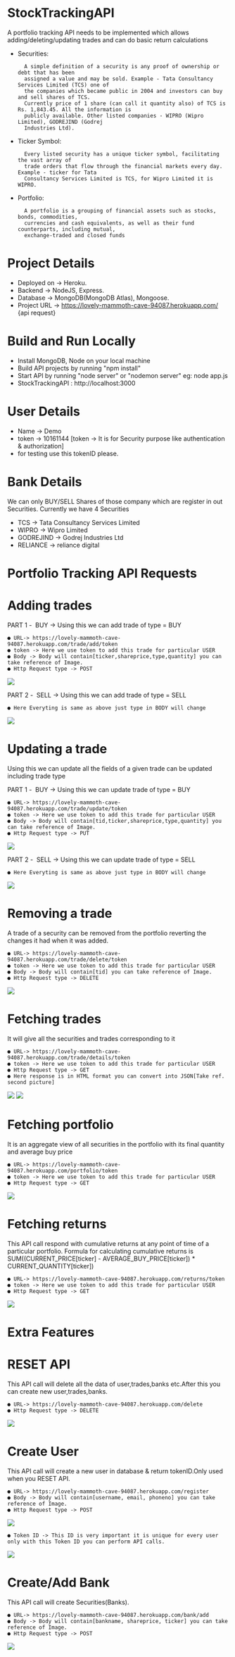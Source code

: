 # StockTrackingAPI
A portfolio tracking API needs to be implemented which allows adding/deleting/updating trades
and can do basic return calculations

- Securities: 

        A simple definition of a security is any proof of ownership or debt that has been
        assigned a value and may be sold. Example - Tata Consultancy Services Limited (TCS) one of
        the companies which became public in 2004 and investors can buy and sell shares of TCS.
        Currently price of 1 share (can call it quantity also) of TCS is Rs. 1,843.45. All the information is
        publicly available. Other listed companies - WIPRO (Wipro Limited), GODREJIND (Godrej
        Industries Ltd).

- Ticker Symbol: 

        Every listed security has a unique ticker symbol, facilitating the vast array of
        trade orders that flow through the financial markets every day. Example - ticker for Tata
        Consultancy Services Limited is TCS, for Wipro Limited it is WIPRO.

- Portfolio: 

        A portfolio is a grouping of financial assets such as stocks, bonds, commodities,
        currencies and cash equivalents, as well as their fund counterparts, including mutual,
        exchange-traded and closed funds

# Project Details
- Deployed on -> Heroku.
- Backend -> NodeJS, Express.
- Database -> MongoDB(MongoDB Atlas), Mongoose.
- Project URL -> https://lovely-mammoth-cave-94087.herokuapp.com/ {api request}

# Build and Run Locally
- Install MongoDB, Node on your local machine
- Build API projects by running "npm install"
- Start API by running "node server" or "nodemon server" eg: node app.js
- StockTrackingAPI : http://localhost:3000

# User Details
- Name -> Demo
- token -> 10161144 [token -> It is for Security purpose like authentication & authorization]
- for testing use this tokenID please.

# Bank Details
We can only BUY/SELL Shares of those company which are register in out Securities.
Currently we have 4 Securities
- TCS -> Tata Consultancy Services Limited 
- WIPRO -> Wipro Limited
- GODREJIND -> Godrej Industries Ltd
- RELIANCE -> reliance digital

# Portfolio Tracking API Requests

# Adding trades 

PART 1 - ​ BUY -> Using this we can add trade of type = BUY

    ● URL-> https://lovely-mammoth-cave-94087.herokuapp.com/trade/add/token
    ● token -> Here we use token to add this trade for particular USER
    ● Body -> Body will contain[ticker,shareprice,type,quantity] you can take reference of Image.
    ● Http Request type -> POST
    
   ![](Screeshot/BUYTRADE.png)
   
PART 2 - ​ SELL -> Using this we can add trade of type = SELL

    ● Here Everyting is same as above just type in BODY will change
    
   ![](Screeshot/SELLTRADE.png)
   
# Updating a trade
Using this we can update all the fields of a given trade can be updated including trade type


PART 1 - ​ BUY -> Using this we can update trade of type = BUY

    ● URL-> https://lovely-mammoth-cave-94087.herokuapp.com/trade/update/token
    ● token -> Here we use token to add this trade for particular USER
    ● Body -> Body will contain[tid,ticker,shareprice,type,quantity] you can take reference of Image.
    ● Http Request type -> PUT
    
   ![](Screeshot/UPDATEBUY.png)
   
PART 2 - ​ SELL -> Using this we can update trade of type = SELL

    ● Here Everyting is same as above just type in BODY will change
    
   ![](Screeshot/UPDATESELL.png)


# Removing a trade
A trade of a security can be removed from the portfolio reverting the changes it had when it was added.

    ● URL-> https://lovely-mammoth-cave-94087.herokuapp.com/trade/delete/token
    ● token -> Here we use token to add this trade for particular USER
    ● Body -> Body will contain[tid] you can take reference of Image.
    ● Http Request type -> DELETE
    
   ![](Screeshot/DELETETRADE.png)

# Fetching trades
It will give all the securities and trades corresponding to it

    ● URL-> https://lovely-mammoth-cave-94087.herokuapp.com/trade/details/token
    ● token -> Here we use token to add this trade for particular USER
    ● Http Request type -> GET
    ● Here response is in HTML format you can convert into JSON[Take ref. second picture]
    
   ![](Screeshot/TRADEDETAILSHTML.png)
   ![](Screeshot/TRADEDETAILSJSON.png)

# Fetching portfolio
It is an aggregate view of all securities in the portfolio with its final quantity and average buy price

    ● URL-> https://lovely-mammoth-cave-94087.herokuapp.com/portfolio/token
    ● token -> Here we use token to add this trade for particular USER
    ● Http Request type -> GET
    
   ![](Screeshot/USERPORTFOLIO.png)
   
# Fetching returns
This API call respond with cumulative returns at any point of time of a particular portfolio. Formula for calculating
cumulative returns is SUM((CURRENT_PRICE[ticker] - AVERAGE_BUY_PRICE[ticker]) * CURRENT_QUANTITY[ticker])
    
    ● URL-> https://lovely-mammoth-cave-94087.herokuapp.com/returns/token
    ● token -> Here we use token to add this trade for particular USER
    ● Http Request type -> GET
    
   ![](Screeshot/USERRETURNS.png)

# Extra Features

# RESET API
This API call will delete all the data of user,trades,banks etc.After this you can create new user,trades,banks. 
    
    ● URL-> https://lovely-mammoth-cave-94087.herokuapp.com/delete
    ● Http Request type -> DELETE
    
   ![](Screeshot/DELETEAPIDATA.png)

# Create User

This API call will create a new user in database & return tokenID.Only used when you RESET API.
    
    ● URL-> https://lovely-mammoth-cave-94087.herokuapp.com/register
    ● Body -> Body will contain[username, email, phoneno] you can take reference of Image.
    ● Http Request type -> POST
    
   ![](Screeshot/REGISTER.png)
   
    ● Token ID -> This ID is very important it is unique for every user only with this Token ID you can perform API calls.
    
   ![](Screeshot/TOKENID.png)

# Create/Add Bank
This API call will create Securities(Banks). 
    
    ● URL-> https://lovely-mammoth-cave-94087.herokuapp.com/bank/add
    ● Body -> Body will contain[bankname, shareprice, ticker] you can take reference of Image.
    ● Http Request type -> POST
    
   ![](Screeshot/CREATEBANK.png)
